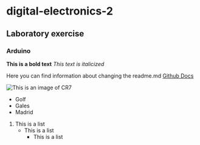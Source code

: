 # digital-electronics-2
## Laboratory exercise
### Arduino
**This is a bold text**
*This text is italicized*

Here you can find information about changing the readme.md [Github Docs](https://docs.github.com/en/get-started/writing-on-github/getting-started-with-writing-and-formatting-on-github/basic-writing-and-formatting-syntax#headings)

![This is an image of CR7](https://www.gettyimages.es/detail/fotograf%C3%ADa-de-noticias/cristiano-ronaldo-of-portugal-celebrates-after-fotograf%C3%ADa-de-noticias/1325105287?adppopup=true)


- Golf
- Gales
- Madrid


1. This is a list
   - This is a list
     - This is a list
